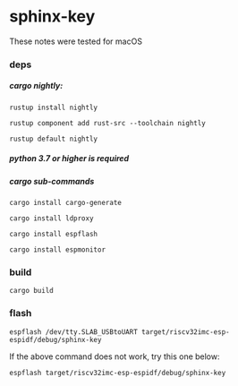 # sphinx-key

These notes were tested for macOS

### deps

##### cargo nightly:

`rustup install nightly`

`rustup component add rust-src --toolchain nightly`

`rustup default nightly`

##### python 3.7 or higher is required

##### cargo sub-commands

`cargo install cargo-generate`

`cargo install ldproxy`

`cargo install espflash`

`cargo install espmonitor`

### build

`cargo build`

### flash

`espflash /dev/tty.SLAB_USBtoUART target/riscv32imc-esp-espidf/debug/sphinx-key`

If the above command does not work, try this one below:

`espflash target/riscv32imc-esp-espidf/debug/sphinx-key`
